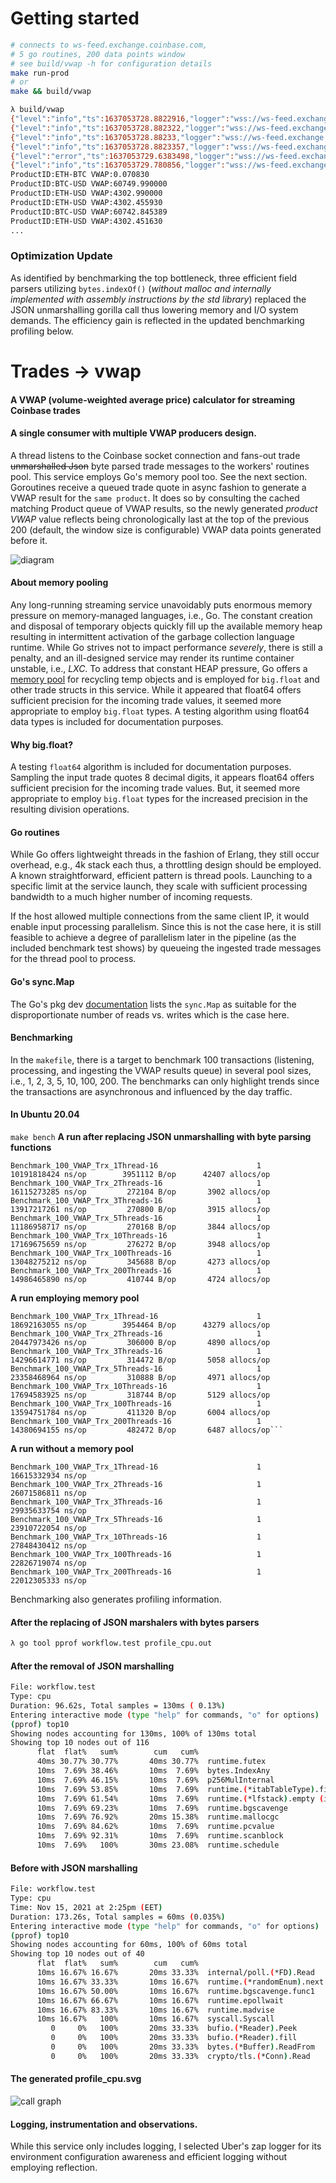 # Getting started
```sh
# connects to ws-feed.exchange.coinbase.com, 
# 5 go routines, 200 data points window
# see build/vwap -h for configuration details
make run-prod
# or 
make && build/vwap 
```
```sh
λ build/vwap
{"level":"info","ts":1637053728.8822916,"logger":"wss://ws-feed.exchange.coinbase.com","caller":"trades-vwap/main.go:49","msg":"Starting..."}
{"level":"info","ts":1637053728.882322,"logger":"wss://ws-feed.exchange.coinbase.com","caller":"trades-vwap/main.go:50","msg":"Subscribing","Pairs":["BTC-USD","ETH-USD","ETH-BTC"]}
{"level":"info","ts":1637053728.88233,"logger":"wss://ws-feed.exchange.coinbase.com","caller":"trades-vwap/main.go:51","msg":"log-mode","development":false}
{"level":"info","ts":1637053728.8823357,"logger":"wss://ws-feed.exchange.coinbase.com","caller":"trades-vwap/main.go:52","msg":"Socket","URL":"wss://ws-feed.exchange.coinbase.com"}
{"level":"error","ts":1637053729.6383498,"logger":"wss://ws-feed.exchange.coinbase.com","caller":"s hereerver/socket.go:55","msg":"Sending a subscribe msg erred","stacktrace":"github.com/blewater/zh/server.Subscribe\n\t/home/mar/go/src/github.com/blewater/trades-vwap/server/socket.go:55\ngithub.com/blewater/zh/workflow.(*Client).TradesToVwap\n\t/home/mar/go/src/github.com/blewater/trades-vwap/workflow/stream.go:59\nmain.main.func1\n\t/home/mar/go/src/github.com/blewater/trades-vwap/main.go:27"}
{"level":"info","ts":1637053729.780856,"logger":"wss://ws-feed.exchange.coinbase.com","caller":"workflow/stream.go:104","msg":"Subscribed:"}
ProductID:ETH-BTC VWAP:0.070830
ProductID:BTC-USD VWAP:60749.990000
ProductID:ETH-USD VWAP:4302.990000
ProductID:ETH-USD VWAP:4302.455930
ProductID:BTC-USD VWAP:60742.845389
ProductID:ETH-USD VWAP:4302.451630
...
```
### Optimization Update
As identified by benchmarking the top bottleneck, three efficient field parsers utilizing `bytes.indexOf()` (*without malloc and internally implemented with assembly instructions by the std library*) replaced the JSON unmarshalling gorilla call thus lowering memory and I/O system demands. The efficiency gain is reflected in the updated benchmarking profiling below.

# Trades -> vwap
#### A VWAP (volume-weighted average price) calculator for streaming Coinbase trades

#### A single consumer with multiple VWAP producers design. 
A thread listens to the Coinbase socket connection and fans-out trade ~~unmarshalled Json~~ byte parsed trade messages to the workers' routines pool.  This service employs Go's memory pool too. See the next section.
Goroutines receive a queued trade quote in async fashion to generate a VWAP result for the `same product`.
It does so by consulting the cached matching Product queue of VWAP results, so the newly generated *product VWAP* value reflects being chronologically last at the top of the previous 200 (default, the window size is configurable) VWAP data points generated before it.

![diagram](./vwap.drawio.png)

#### About memory pooling
Any long-running streaming service unavoidably puts enormous memory pressure on memory-managed languages, i.e., Go. The constant creation and disposal of temporary objects quickly fill up the available memory heap resulting in intermittent activation of the garbage collection language runtime. While Go strives not to impact performance *severely*, there is still a penalty, and an ill-designed service may render its runtime container unstable, i.e., *LXC*. To address that constant HEAP pressure, Go offers a [memory pool](https://pkg.go.dev/sync#Pool) for recycling temp objects and is employed for `big.float` and other trade structs in this service. While it appeared that float64 offers sufficient precision for the incoming trade values, it seemed more appropriate to employ `big.float` types. A testing algorithm using float64 data types is included for documentation purposes.

#### Why big.float?
A testing `float64` algorithm is included for documentation purposes. Sampling the input trade quotes 8 decimal digits, it appears float64 offers sufficient precision for the incoming trade values. But, it seemed more appropriate to employ `big.float` types for the increased precision in the resulting division operations.

#### Go routines
While Go offers lightweight threads in the fashion of Erlang, they still occur overhead, e.g., 4k stack each thus, a throttling design should be employed. A known straightforward, efficient pattern is thread pools. Launching to a specific limit at the service launch, they scale with sufficient processing bandwidth to a much higher number of incoming requests. 

If the host allowed multiple connections from the same client IP, it would enable input processing parallelism. Since this is not the case here, it is still feasible to achieve a degree of parallelism later in the pipeline (as the included benchmark test shows) by queueing the ingested trade messages for the thread pool to process.

#### Go's sync.Map
The Go's pkg dev [documentation](https://pkg.go.dev/sync#Map) lists the `sync.Map` as suitable for the disproportionate number of reads vs. writes which is the case here.

#### Benchmarking
In the `makefile`, there is a target to benchmark 100 transactions (listening, processing, and ingesting the VWAP results queue)  in several pool sizes, i.e., 1, 2, 3, 5, 10, 100, 200. The benchmarks can only highlight trends since the transactions are asynchronous and influenced by the day traffic. 

#### In Ubuntu 20.04 
`make bench`
**A run after replacing JSON unmarshalling with byte parsing functions**
```shell
Benchmark_100_VWAP_Trx_1Thread-16                      1        10191818424 ns/op        3951112 B/op      42407 allocs/op
Benchmark_100_VWAP_Trx_2Threads-16                     1        16115273285 ns/op         272104 B/op       3902 allocs/op
Benchmark_100_VWAP_Trx_3Threads-16                     1        13917217261 ns/op         270800 B/op       3915 allocs/op
Benchmark_100_VWAP_Trx_5Threads-16                     1        11186958717 ns/op         270168 B/op       3844 allocs/op
Benchmark_100_VWAP_Trx_10Threads-16                    1        17169675659 ns/op         276272 B/op       3948 allocs/op
Benchmark_100_VWAP_Trx_100Threads-16                   1        13048275212 ns/op         345688 B/op       4273 allocs/op
Benchmark_100_VWAP_Trx_200Threads-16                   1        14986465890 ns/op         410744 B/op       4724 allocs/op
```
**A run employing memory pool**
``` shell
Benchmark_100_VWAP_Trx_1Thread-16                      1        18692163055 ns/op        3954464 B/op      43279 allocs/op
Benchmark_100_VWAP_Trx_2Threads-16                     1        20447973426 ns/op         306000 B/op       4890 allocs/op
Benchmark_100_VWAP_Trx_3Threads-16                     1        14296614771 ns/op         314472 B/op       5058 allocs/op
Benchmark_100_VWAP_Trx_5Threads-16                     1        23358468964 ns/op         310888 B/op       4971 allocs/op
Benchmark_100_VWAP_Trx_10Threads-16                    1        17694583925 ns/op         318744 B/op       5129 allocs/op
Benchmark_100_VWAP_Trx_100Threads-16                   1        13594751784 ns/op         411320 B/op       6004 allocs/op
Benchmark_100_VWAP_Trx_200Threads-16                   1        14380694155 ns/op         482472 B/op       6487 allocs/op```

```
**A run without a memory pool**
```
Benchmark_100_VWAP_Trx_1Thread-16                      1        16615332934 ns/op
Benchmark_100_VWAP_Trx_2Threads-16                     1        26071586811 ns/op
Benchmark_100_VWAP_Trx_3Threads-16                     1        29935633754 ns/op
Benchmark_100_VWAP_Trx_5Threads-16                     1        23910722054 ns/op
Benchmark_100_VWAP_Trx_10Threads-16                    1        27848430412 ns/op
Benchmark_100_VWAP_Trx_100Threads-16                   1        22826719074 ns/op
Benchmark_100_VWAP_Trx_200Threads-16                   1        22012305333 ns/op
```
Benchmarking also generates profiling information.

#### After the replacing of JSON marshalers with bytes parsers  

```sh
λ go tool pprof workflow.test profile_cpu.out
```
#### After the removal of JSON marshalling
```sh
File: workflow.test
Type: cpu
Duration: 96.62s, Total samples = 130ms ( 0.13%)
Entering interactive mode (type "help" for commands, "o" for options)
(pprof) top10
Showing nodes accounting for 130ms, 100% of 130ms total
Showing top 10 nodes out of 116
      flat  flat%   sum%        cum   cum%
      40ms 30.77% 30.77%       40ms 30.77%  runtime.futex
      10ms  7.69% 38.46%       10ms  7.69%  bytes.IndexAny
      10ms  7.69% 46.15%       10ms  7.69%  p256MulInternal
      10ms  7.69% 53.85%       10ms  7.69%  runtime.(*itabTableType).find
      10ms  7.69% 61.54%       10ms  7.69%  runtime.(*lfstack).empty (inline)
      10ms  7.69% 69.23%       10ms  7.69%  runtime.bgscavenge
      10ms  7.69% 76.92%       20ms 15.38%  runtime.mallocgc
      10ms  7.69% 84.62%       10ms  7.69%  runtime.pcvalue
      10ms  7.69% 92.31%       10ms  7.69%  runtime.scanblock
      10ms  7.69%   100%       30ms 23.08%  runtime.schedule
```
#### Before with JSON marshalling
```sh
File: workflow.test
Type: cpu
Time: Nov 15, 2021 at 2:25pm (EET)
Duration: 173.26s, Total samples = 60ms (0.035%)
Entering interactive mode (type "help" for commands, "o" for options)
(pprof) top10
Showing nodes accounting for 60ms, 100% of 60ms total
Showing top 10 nodes out of 40
      flat  flat%   sum%        cum   cum%
      10ms 16.67% 16.67%       20ms 33.33%  internal/poll.(*FD).Read
      10ms 16.67% 33.33%       10ms 16.67%  runtime.(*randomEnum).next
      10ms 16.67% 50.00%       10ms 16.67%  runtime.bgscavenge.func1
      10ms 16.67% 66.67%       10ms 16.67%  runtime.epollwait
      10ms 16.67% 83.33%       10ms 16.67%  runtime.madvise
      10ms 16.67%   100%       10ms 16.67%  syscall.Syscall
         0     0%   100%       20ms 33.33%  bufio.(*Reader).Peek
         0     0%   100%       20ms 33.33%  bufio.(*Reader).fill
         0     0%   100%       20ms 33.33%  bytes.(*Buffer).ReadFrom
         0     0%   100%       20ms 33.33%  crypto/tls.(*Conn).Read
```
#### The generated profile_cpu.svg
![call graph](./profile_cpu.svg)

#### Logging, instrumentation and observations.
While this service only includes logging, I selected Uber's zap logger for its environment configuration awareness and efficient logging without employing reflection.